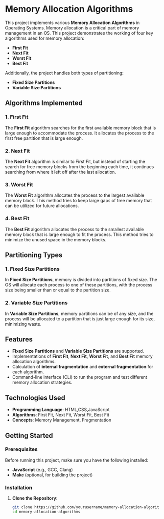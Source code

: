 # Memory Allocation Algorithms

This project implements various **Memory Allocation Algorithms** in Operating Systems. Memory allocation is a critical part of memory management in an OS. This project demonstrates the working of four key algorithms used for memory allocation:

- **First Fit**
- **Next Fit**
- **Worst Fit**
- **Best Fit**

Additionally, the project handles both types of partitioning:

- **Fixed Size Partitions**
- **Variable Size Partitions**

## Algorithms Implemented

### 1. **First Fit**
The **First Fit** algorithm searches for the first available memory block that is large enough to accommodate the process. It allocates the process to the first free partition that is large enough.

### 2. **Next Fit**
The **Next Fit** algorithm is similar to First Fit, but instead of starting the search for free memory blocks from the beginning each time, it continues searching from where it left off after the last allocation.

### 3. **Worst Fit**
The **Worst Fit** algorithm allocates the process to the largest available memory block. This method tries to keep large gaps of free memory that can be utilized for future allocations.

### 4. **Best Fit**
The **Best Fit** algorithm allocates the process to the smallest available memory block that is large enough to fit the process. This method tries to minimize the unused space in the memory blocks.

## Partitioning Types

### 1. **Fixed Size Partitions**
In **Fixed Size Partitions**, memory is divided into partitions of fixed size. The OS will allocate each process to one of these partitions, with the process size being smaller than or equal to the partition size.

### 2. **Variable Size Partitions**
In **Variable Size Partitions**, memory partitions can be of any size, and the process will be allocated to a partition that is just large enough for its size, minimizing waste.

## Features

- **Fixed Size Partitions** and **Variable Size Partitions** are supported.
- Implementations of **First Fit**, **Next Fit**, **Worst Fit**, and **Best Fit** memory allocation algorithms.
- Calculation of **internal fragmentation** and **external fragmentation** for each algorithm.
- Command-line interface (CLI) to run the program and test different memory allocation strategies.

## Technologies Used

- **Programming Language**: HTML,CSS,JavaScript
- **Algorithms**: First Fit, Next Fit, Worst Fit, Best Fit
- **Concepts**: Memory Management, Fragmentation

## Getting Started

### Prerequisites

Before running this project, make sure you have the following installed:

- **JavaScript** (e.g., GCC, Clang)
- **Make** (optional, for building the project)

### Installation

1. **Clone the Repository**:

   ```bash
   git clone https://github.com/yourusername/memory-allocation-algorithms.git
   cd memory-allocation-algorithms
